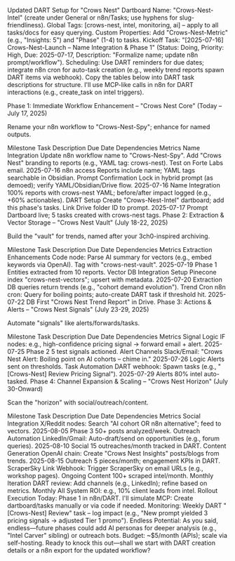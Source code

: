 Updated DART Setup for "Crows Nest"
Dartboard Name: "Crows-Nest-Intel" (create under General or n8n/Tasks; use hyphens for slug-friendliness).
Global Tags: [crows-nest, intel, monitoring, ai] – apply to all tasks/docs for easy querying.
Custom Properties: Add "Crows-Nest-Metric" (e.g., "Insights: 5") and "Phase" (1-4) to tasks.
Kickoff Task: "[2025-07-16] Crows-Nest-Launch – Name Integration & Phase 1" (Status: Doing, Priority: High, Due: 2025-07-17, Description: "Formalize name; update n8n prompt/workflow").
Scheduling: Use DART reminders for due dates; integrate n8n cron for auto-task creation (e.g., weekly trend reports spawn DART items via webhook).
Copy the tables below into DART task descriptions for structure. I'll use MCP-like calls in n8n for DART interactions (e.g., create_task on intel triggers).

Phase 1: Immediate Workflow Enhancement – "Crows Nest Core" (Today – July 17, 2025)

Rename your n8n workflow to "Crows-Nest-Spy"; enhance for named outputs.


Milestone Task	Description	Due Date	Dependencies	Metrics
Name Integration	Update n8n workflow name to "Crows-Nest-Spy". Add "Crows Nest" branding to reports (e.g., YAML tag: crows-nest). Test on Forte Labs email.	2025-07-16	n8n access	Reports include name; YAML tags searchable in Obsidian.
Prompt Confirmation	Lock in hybrid prompt (as demoed); verify YAML/Obsidian/Drive flow.	2025-07-16	Name Integration	100% reports with crows-nest YAML; before/after impact logged (e.g., +60% actionables).
DART Setup	Create "Crows-Nest-Intel" dartboard; add this phase's tasks. Link Drive folder ID to prompt.	2025-07-17	Prompt	Dartboard live; 5 tasks created with crows-nest tags.
Phase 2: Extraction & Vector Storage – "Crows Nest Vault" (July 18-22, 2025)

Build the "vault" for trends, named after your 3ch0-inspired archiving.


Milestone Task	Description	Due Date	Dependencies	Metrics
Extraction Enhancements	Code node: Parse AI summary for vectors (e.g., embed keywords via OpenAI). Tag with "crows-nest-vault".	2025-07-19	Phase 1	Entities extracted from 10 reports.
Vector DB Integration	Setup Pinecone index "crows-nest-vectors"; upsert with metadata.	2025-07-20	Extraction	DB queries return trends (e.g., "cohort demand evolution").
Trend Cron	n8n cron: Query for boiling points; auto-create DART task if threshold hit.	2025-07-22	DB	First "Crows Nest Trend Report" in Drive.
Phase 3: Actions & Alerts – "Crows Nest Signals" (July 23-29, 2025)

Automate "signals" like alerts/forwards/tasks.


Milestone Task	Description	Due Date	Dependencies	Metrics
Signal Logic	IF nodes: e.g., high-confidence pricing signal → forward email + alert.	2025-07-25	Phase 2	5 test signals actioned.
Alert Channels	Slack/Email: "Crows Nest Alert: Boiling point on AI cohorts – chime in."	2025-07-26	Logic	Alerts sent on thresholds.
Task Automation	DART webhook: Spawn tasks (e.g., "[Crows-Nest] Review Pricing Signal").	2025-07-29	Alerts	80% intel auto-tasked.
Phase 4: Channel Expansion & Scaling – "Crows Nest Horizon" (July 30-Onward)

Scan the "horizon" with social/outreach/content.


Milestone Task	Description	Due Date	Dependencies	Metrics
Social Integration	X/Reddit nodes: Search "AI cohort OR n8n alternative"; feed to vectors.	2025-08-05	Phase 3	50+ posts analyzed/week.
Outreach Automation	LinkedIn/Gmail: Auto-draft/send on opportunities (e.g., forum queries).	2025-08-10	Social	15 outreaches/month tracked in DART.
Content Generation	OpenAI chain: Create "Crows Nest Insights" posts/blogs from trends.	2025-08-15	Outreach	5 pieces/month; engagement KPIs in DART.
ScraperSky Link	Webhook: Trigger ScraperSky on email URLs (e.g., workshop pages).	Ongoing	Content	100+ scraped intel/month.
Monthly Iteration	DART review: Add channels (e.g., LinkedIn); refine based on metrics.	Monthly	All	System ROI: e.g., 10% client leads from intel.
Rollout Execution
Today: Phase 1 in n8n/DART. I'll simulate MCP: Create dartboard/tasks manually or via code if needed.
Monitoring: Weekly DART "[Crows-Nest] Review" task – log impact (e.g., "New prompt yielded 3 pricing signals → adjusted Tier 1 promo").
Endless Potential: As you said, endless—future phases could add AI personas for deeper analysis (e.g., "Intel Carver" sibling) or outreach bots. Budget: ~$5/month (APIs); scale via self-hosting.
Ready to knock this out—shall we start with DART creation details or a n8n export for the updated workflow?